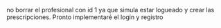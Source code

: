 no borrar el profesional con id 1 ya que simula estar logueado y crear las prescripciones. Pronto implementaré el login y registro
